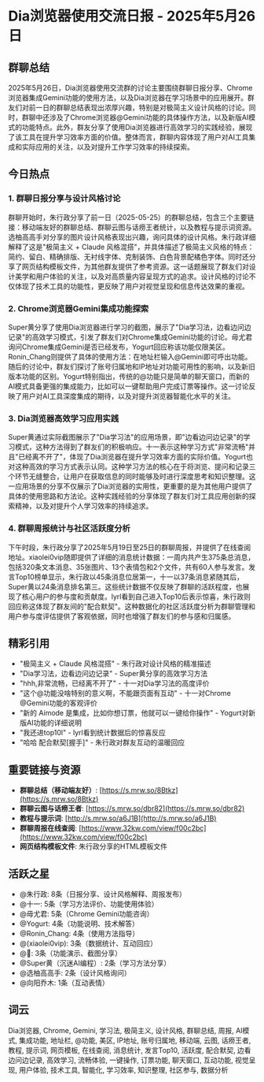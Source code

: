 # Dia浏览器使用交流日报 - 2025年5月26日

## 群聊总结

2025年5月26日，Dia浏览器使用交流群的讨论主要围绕群聊日报分享、Chrome浏览器集成Gemini功能的使用方法，以及Dia浏览器在学习场景中的应用展开。群友们对前一日的群聊总结表现出浓厚兴趣，特别是对极简主义设计风格的讨论。同时，群聊中还涉及了Chrome浏览器@Gemini功能的具体操作方法，以及新版AI模式的功能特点。此外，群友分享了使用Dia浏览器进行高效学习的实践经验，展现了该工具在提升学习效率方面的价值。整体而言，群聊内容体现了用户对AI工具集成和实际应用的关注，以及对提升工作学习效率的持续探索。

## 今日热点

### 1. 群聊日报分享与设计风格讨论

群聊开始时，朱行政分享了前一日（2025-05-25）的群聊总结，包含三个主要链接：移动端友好的群聊总结、群聊云图与话痨王者统计，以及教程与提示词资源。选柚高高手对分享的图片设计风格表现出兴趣，询问具体的设计风格。朱行政详细解释了这是"极简主义 + Claude 风格混搭"，并具体描述了极简主义风格的特点：简约、留白、精确排版、无衬线字体、克制装饰、白色背景配橘色字体。同时还分享了网页结构模板文件，为其他群友提供了参考资源。这一话题展现了群友们对设计美学和用户体验的关注，以及对高质量内容呈现方式的追求。设计风格的讨论不仅体现了技术工具的功能性，更反映了用户对视觉呈现和信息传达效果的重视。

### 2. Chrome浏览器Gemini集成功能探索

Super黄分享了使用Dia浏览器进行学习的截图，展示了"Dia学习法，边看边问边记录"的高效学习模式，引发了群友们对Chrome集成Gemini功能的讨论。毋尤君询问Chrome集成Gemini是否已经发布，Yogurt回应称该功能仅限美区。Ronin_Chang则提供了具体的使用方法：在地址栏输入@Gemini即可呼出功能。随后的讨论中，群友们探讨了账号归属地和IP地址对功能可用性的影响，以及新旧版本功能的区别。Yogurt特别指出，传统的@功能只是简单的聊天窗口，而新的AI模式具备更强的集成能力，比如可以一键帮助用户完成订票等操作。这一讨论反映了用户对AI工具深度集成的期待，以及对提升浏览器智能化水平的关注。

### 3. Dia浏览器高效学习应用实践

Super黄通过实际截图展示了"Dia学习法"的应用场景，即"边看边问边记录"的学习模式，这种方法得到了群友们的积极响应。十一表示这种学习方式"非常流畅"并且"已经离不开了"，体现了Dia浏览器在提升学习效率方面的实际价值。Yogurt也对这种高效的学习方式表示认同。这种学习方法的核心在于将浏览、提问和记录三个环节无缝整合，让用户在获取信息的同时能够及时进行深度思考和知识整理。这一应用场景的分享不仅展示了Dia浏览器的实用性，更重要的是为其他用户提供了具体的使用思路和方法论。这种实践经验的分享体现了群友们对工具应用创新的探索精神，以及对提升个人学习效率的持续追求。

### 4. 群聊周报统计与社区活跃度分析

下午时段，朱行政分享了2025年5月19日至25日的群聊周报，并提供了在线查阅地址。xiaolei0vip随即提供了详细的消息统计数据：一周内共产生375条总消息，包括320条文本消息、35张图片、13个表情包和2个文件，共有60人参与发言。发言Top10榜单显示，朱行政以45条消息位居第一，十一以37条消息紧随其后，Super黄以24条消息排名第三。这些统计数据不仅反映了群聊的活跃程度，也展现了核心用户的参与度和贡献度。lyrl看到自己进入Top10后表示惊喜，朱行政则回应称这体现了群友间的"配合默契"。这种数据化的社区活跃度分析为群聊管理和用户参与度评估提供了客观依据，同时也增强了群友们的参与感和归属感。

## 精彩引用

- "极简主义 + Claude 风格混搭" - 朱行政对设计风格的精准描述
- "Dia学习法，边看边问边记录" - Super黄分享的高效学习方法
- "hhh,非常流畅，已经离不开了" - 十一对Dia学习法的高度评价
- "这个@功能没啥特别的意义啊，不能跟页面有互动" - 十一对Chrome @Gemini功能的客观评价
- "新的 Aimode 是集成，比如你想订票，他就可以一键给你操作" - Yogurt对新版AI功能的详细说明
- "我还进top10l" - lyrl看到统计数据后的惊喜反应
- "哈哈 配合默契[握手]" - 朱行政对群友互动的温暖回应

## 重要链接与资源

- **群聊总结（移动端友好）**: [https://s.mrw.so/8Btkz](https://s.mrw.so/8Btkz)
- **群聊云图与话痨王者**: [https://s.mrw.so/dbr82](https://s.mrw.so/dbr82)
- **教程与提示词**: [http://s.mrw.so/a6J1B](http://s.mrw.so/a6J1B)
- **群聊周报在线查阅**: [https://www.32kw.com/view/f00c2bc](https://www.32kw.com/view/f00c2bc)
- **网页结构模板文件**: 朱行政分享的HTML模板文件

## 活跃之星

- @朱行政: 8条（日报分享、设计风格解释、周报发布）
- @十一: 5条（学习方法评价、功能使用体验）
- @毋尤君: 5条（Chrome Gemini功能咨询）
- @Yogurt: 4条（功能说明、技术解答）
- @Ronin_Chang: 4条（使用方法指导）
- @(xiaolei0vip): 3条（数据统计、互动回应）
- @🍊: 3条（功能演示、截图分享）
- @Super黄（沉迷AI编程）: 2条（学习方法分享）
- @选柚高高手: 2条（设计风格询问）
- @向阳乔木: 1条（互动表情）

## 词云

Dia浏览器, Chrome, Gemini, 学习法, 极简主义, 设计风格, 群聊总结, 周报, AI模式, 集成功能, 地址栏, @功能, 美区, IP地址, 账号归属地, 移动端, 云图, 话痨王者, 教程, 提示词, 网页模板, 在线查阅, 消息统计, 发言Top10, 活跃度, 配合默契, 边看边问边记录, 高效学习, 流畅体验, 一键操作, 订票功能, 聊天窗口, 互动功能, 视觉呈现, 用户体验, 技术工具, 智能化, 学习效率, 知识整理, 社区参与, 数据分析